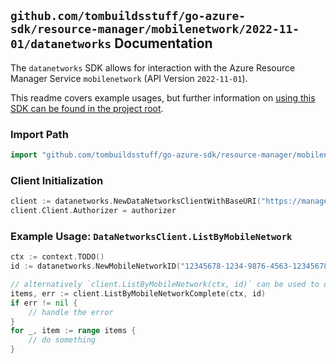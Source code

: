 
## `github.com/tombuildsstuff/go-azure-sdk/resource-manager/mobilenetwork/2022-11-01/datanetworks` Documentation

The `datanetworks` SDK allows for interaction with the Azure Resource Manager Service `mobilenetwork` (API Version `2022-11-01`).

This readme covers example usages, but further information on [using this SDK can be found in the project root](https://github.com/tombuildsstuff/go-azure-sdk/tree/main/docs).

### Import Path

```go
import "github.com/tombuildsstuff/go-azure-sdk/resource-manager/mobilenetwork/2022-11-01/datanetworks"
```


### Client Initialization

```go
client := datanetworks.NewDataNetworksClientWithBaseURI("https://management.azure.com")
client.Client.Authorizer = authorizer
```


### Example Usage: `DataNetworksClient.ListByMobileNetwork`

```go
ctx := context.TODO()
id := datanetworks.NewMobileNetworkID("12345678-1234-9876-4563-123456789012", "example-resource-group", "mobileNetworkValue")

// alternatively `client.ListByMobileNetwork(ctx, id)` can be used to do batched pagination
items, err := client.ListByMobileNetworkComplete(ctx, id)
if err != nil {
	// handle the error
}
for _, item := range items {
	// do something
}
```
